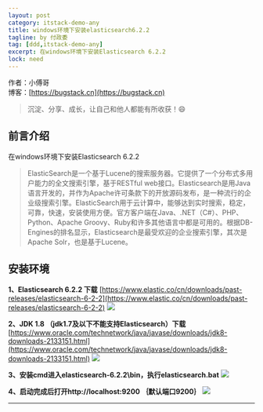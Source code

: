 ```yaml
---
layout: post
category: itstack-demo-any
title: windows环境下安装elasticsearch6.2.2
tagline: by 付政委
tag: [ddd,itstack-demo-any]
excerpt: 在windows环境下安装Elasticsearch 6.2.2
lock: need
---
```


作者：小傅哥
<br/>博客：[https://bugstack.cn](https://bugstack.cn)

> 沉淀、分享、成长，让自己和他人都能有所收获！😄

## 前言介绍

在windows环境下安装Elasticsearch 6.2.2

>ElasticSearch是一个基于Lucene的搜索服务器。它提供了一个分布式多用户能力的全文搜索引擎，基于RESTful web接口。Elasticsearch是用Java语言开发的，并作为Apache许可条款下的开放源码发布，是一种流行的企业级搜索引擎。ElasticSearch用于云计算中，能够达到实时搜索，稳定，可靠，快速，安装使用方便。官方客户端在Java、.NET（C#）、PHP、Python、Apache Groovy、Ruby和许多其他语言中都是可用的。根据DB-Engines的排名显示，Elasticsearch是最受欢迎的企业搜索引擎，其次是Apache Solr，也是基于Lucene。

## 安装环境
**1、Elasticsearch 6.2.2 下载** [https://www.elastic.co/cn/downloads/past-releases/elasticsearch-6-2-2](https://www.elastic.co/cn/downloads/past-releases/elasticsearch-6-2-2)
![](https://bugstack.cn/assets/images/pic-content/2019/08/elasticsearch6.6.2.png)

**2、JDK 1.8 （jdk1.7及以下不能支持Elasticsearch）下载** [https://www.oracle.com/technetwork/java/javase/downloads/jdk8-downloads-2133151.html](https://www.oracle.com/technetwork/java/javase/downloads/jdk8-downloads-2133151.html)
![](https://bugstack.cn/assets/images/pic-content/2019/08/es-3.png)

**3、安装cmd进入elasticsearch-6.2.2\bin，执行elasticsearch.bat**
![](https://bugstack.cn/assets/images/pic-content/2019/08/es-1.png)

**4、启动完成后打开http://localhost:9200 ｛默认端口9200｝**
![](https://bugstack.cn/assets/images/pic-content/2019/08/es-2.png)

------------